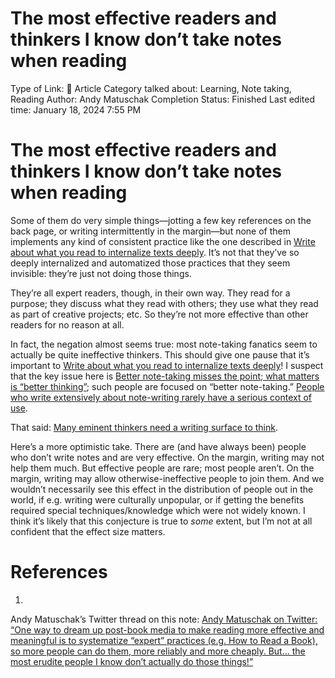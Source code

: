 # The most effective readers and thinkers I know don’t take notes when reading

Type of Link: 📝 Article
Category talked about: Learning, Note taking, Reading
Author: Andy Matuschak
Completion Status: Finished
Last edited time: January 18, 2024 7:55 PM

# **The most effective readers and thinkers I know don’t take notes when reading**

Some of them do very simple things—jotting a few key references on the back page, or writing intermittently in the margin—but none of them implements any kind of consistent practice like the one described in [Write about what you read to internalize texts deeply](Write%20about%20what%20you%20read%20to%20internalize%20texts%20deeply.md). It’s not that they’ve so deeply internalized and automatized those practices that they seem invisible: they’re just not doing those things.

They’re all expert readers, though, in their own way. They read for a purpose; they discuss what they read with others; they use what they read as part of creative projects; etc. So they’re not more effective than other readers for no reason at all.

In fact, the negation almost seems true: most note-taking fanatics seem to actually be quite ineffective thinkers. This should give one pause that it’s important to [Write about what you read to internalize texts deeply](Write%20about%20what%20you%20read%20to%20internalize%20texts%20deeply.md)! I suspect that the key issue here is [Better note-taking misses the point; what matters is “better thinking”](Better%20note-taking%20misses%20the%20point;%20what%20matters%20is%20“better%20thinking”.md); such people are focused on “better note-taking.” [People who write extensively about note-writing rarely have a serious context of use](People%20who%20write%20extensively%20about%20note-writing%20rarely%20have%20a%20serious%20context%20of%20use.md).

That said: [Many eminent thinkers need a writing surface to think](Many%20eminent%20thinkers%20need%20a%20writing%20surface%20to%20think.md).

Here’s a more optimistic take. There are (and have always been) people who don’t write notes and are very effective. On the margin, writing may not help them much. But effective people are rare; most people aren’t. On the margin, writing may allow otherwise-ineffective people to join them. And we wouldn’t necessarily see this effect in the distribution of people out in the world, if e.g. writing were culturally unpopular, or if getting the benefits required special techniques/knowledge which were not widely known. I think it’s likely that this conjecture is true to *some* extent, but I’m not at all confident that the effect size matters.

# References

1. 

Andy Matuschak’s Twitter thread on this note: [Andy Matuschak on Twitter: “One way to dream up post-book media to make reading more effective and meaningful is to systematize “expert” practices (e.g. How to Read a Book), so more people can do them, more reliably and more cheaply. But… the most erudite people I know don’t actually do those things!”](https://twitter.com/andy_matuschak/status/1211487900505792512)